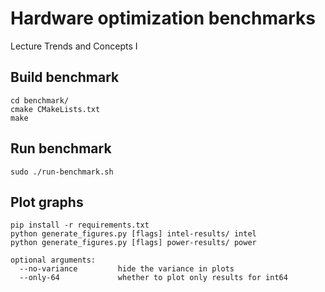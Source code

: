 # Hardware optimization benchmarks
Lecture Trends and Concepts I

## Build benchmark
```
cd benchmark/
cmake CMakeLists.txt
make
```
## Run benchmark
```
sudo ./run-benchmark.sh
```

## Plot graphs
```
pip install -r requirements.txt
python generate_figures.py [flags] intel-results/ intel
python generate_figures.py [flags] power-results/ power
```
```
optional arguments:
  --no-variance         hide the variance in plots
  --only-64             whether to plot only results for int64
```
